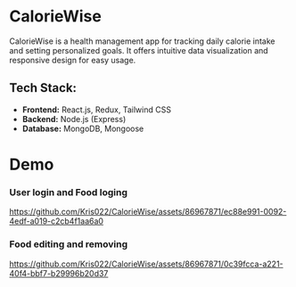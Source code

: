 # CalorieWise

CalorieWise is a health management app for tracking daily calorie intake and setting personalized goals. It offers intuitive data visualization and responsive design for easy usage.

## Tech Stack:

- **Frontend:** React.js, Redux, Tailwind CSS
- **Backend:** Node.js (Express)
- **Database:** MongoDB, Mongoose

# Demo

### User login and Food loging

https://github.com/Kris022/CalorieWise/assets/86967871/ec88e991-0092-4edf-a019-c2cb4f1aa6a0

### Food editing and removing

https://github.com/Kris022/CalorieWise/assets/86967871/0c39fcca-a221-40f4-bbf7-b29996b20d37
